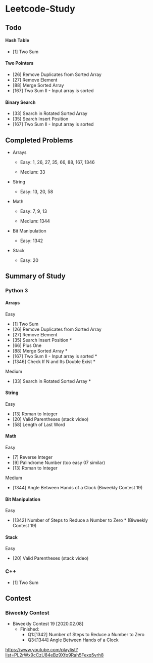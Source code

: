 # Leetcode-Study

## Todo
#### Hash Table
- [1] Two Sum

#### Two Pointers
- [26] Remove Duplicates from Sorted Array
- [27] Remove Element
- [88] Merge Sorted Array
- [167] Two Sum II - Input array is sorted

#### Binary Search
- [33] Search in Rotated Sorted Array
- [35] Search Insert Position
- [167] Two Sum II - Input array is sorted

## Completed Problems
- Arrays
    - Easy: 
        1, 26, 27, 35, 66, 88, 167, 1346
        
    - Medium:
        33

- String
    - Easy: 
        13, 20, 58

- Math
    - Easy:
        7, 9, 13

    - Medium:
        1344

- Bit Manipulation
    - Easy:
        1342
 
 - Stack
    - Easy:
        20

## Summary of Study
### Python 3
#### Arrays
Easy
- [1] Two Sum
- [26] Remove Duplicates from Sorted Array
- [27] Remove Element
- [35] Search Insert Position *
- [66] Plus One
- [88] Merge Sorted Array *
- [167] Two Sum II - Input array is sorted *
- [1346] Check If N and Its Double Exist *

Medium
- [33] Search in Rotated Sorted Array *

#### String
Easy
- [13] Roman to Integer
- [20] Valid Parentheses (stack video)
- [58] Length of Last Word

#### Math
Easy
- [7] Reverse Integer
- [9] Palindrome Number (too easy 07 similar)
- [13] Roman to Integer

Medium
- [1344] Angle Between Hands of a Clock (Biweekly Contest 19)

#### Bit Manipulation
Easy
- [1342] Number of Steps to Reduce a Number to Zero * (Biweekly Contest 19)

#### Stack
Easy
- [20] Valid Parentheses (stack video)

### C++
- [1] Two Sum

## Contest
### Biweekly Contest
- Biweekly Contest 19 [2020.02.08]
    - Finished:
        - Q1:[1342] Number of Steps to Reduce a Number to Zero
        - Q3:[1344] Angle Between Hands of a Clock

https://www.youtube.com/playlist?list=PL2rWx9cCzU84eBz9Xfp9Rah5Fexq5yrh8

